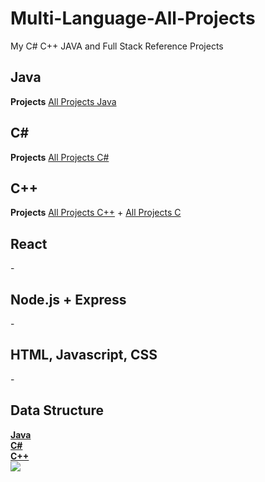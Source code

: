 # Multi-Language-All-Projects
My C# C++ JAVA and Full Stack Reference Projects


<h2>Java</h2>
<strong>Projects</strong> 
<a href="https://github.com/w3arthur/Multi-Language-All-Projects/tree/master/Java-Project">All Projects Java</a>

<h2>C#</h2>
<strong>Projects</strong> 
<a href="https://github.com/w3arthur/Multi-Language-All-Projects/tree/master/CSharp-Project">All Projects C#</a>


<h2>C++</h2>
<strong>Projects</strong> 
<a href="https://github.com/w3arthur/Multi-Language-All-Projects/tree/master/CSharp-Project">All Projects C++</a> + 
<a href="https://github.com/w3arthur/Multi-Language-All-Projects/tree/master/C-Project">All Projects C</a>

<h2>React</h2>
-

<h2>Node.js + Express</h2>
-

<h2>HTML, Javascript, CSS</h2>
-

<h2>Data Structure</h2>
<a href="https://github.com/w3arthur/Multi-Language-All-Projects/tree/master/DataStructures_Algorithms_Java"><strong>Java</strong> </a><br>
<a href="https://github.com/w3arthur/Multi-Language-All-Projects/tree/master/DataStructures_Algorithms_CSharp"><strong>C#</strong> </a><br>
<a href="https://github.com/w3arthur/Multi-Language-All-Projects/tree/master/DataStructures_Algorithms_Cpp"><strong>C++</strong> </a><br>


<img src="https://i.imgur.com/3jZqAPv.png">





